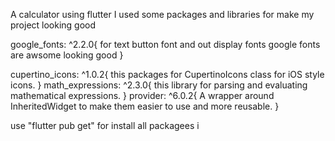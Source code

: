 A calculator using flutter I used some packages and libraries for make my project looking good

google_fonts: ^2.2.0{ for text button font and out display fonts google fonts are awsome looking good }

cupertino_icons: ^1.0.2{ this packages for CupertinoIcons class for iOS style icons. } math_expressions: ^2.3.0{ this library for parsing and evaluating mathematical expressions. } provider: ^6.0.2{ A wrapper around InheritedWidget to make them easier to use and more reusable. }

use "flutter pub get" for install all packagees i
